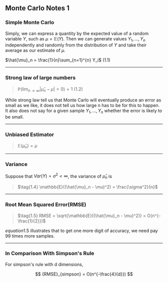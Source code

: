 ## Monte Carlo Notes 1

### Simple Monte Carlo

Simply, we can express a quantity by the expected value of a random variable $Y$, such as $\mu = \mathbb{E}(Y)$. Then we can generate values $Y_1,...,Y_n$ independently and randomly from the distribution of $Y$ and take their average as our estimate of $\mu$.

$\hat{\mu}_n = \frac{1}{n}\sum_{n=1}^{n} Y_i$ (1.1)

---

### Strong law of large numbers

> $\mathbb{P}(\lim_{n\to\infty} |\hat{\mu}_n-\mu| = 0) = 1$ (1.2)

While strong law tell us that Monte Carlo will eventually produce an error as small as we like, it does not tell us how large n has to be for this to happen. It also does not say for a given sample $Y_1, ..., Y_n$ whether the error is likely to be small.

---

### Unbiased Estimator

> $\tag{1.3} \mathbb{E}(\hat{\mu}_n) = \mu$ 

---

### Variance

Suppose that $Var(Y) = \sigma^2 < \infty$, the variance of $\hat{\mu}_n$ is

> $\tag{1.4} \mathbb{E}((\hat{\mu}_n - \mu)^2) = \frac{\sigma^2}{n}$

---

### Root Mean Squared Error(RMSE)

> $\tag{1.5} RMSE = \sqrt{\mathbb{E}((\hat{\mu}_n - \mu)^2)} = O(n^{-\frac{1}{2}})$

$equation 1.5$ illustrates that to get one more digit of accuracy, we need pay 99 times more samples.

---

### In Comparison With Simpson's Rule

For simpson's rule with d dimensions,

$$
{RMSE}_{simpson} = O(n^{-\frac{4}{d}})
$$